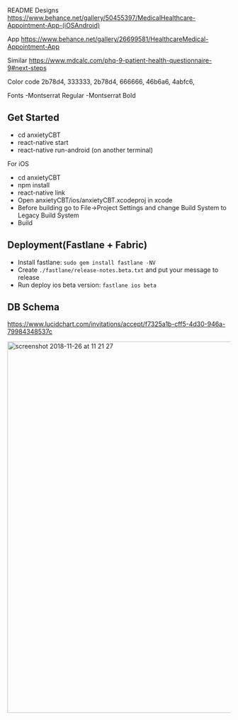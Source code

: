 README
Designs https://www.behance.net/gallery/50455397/MedicalHealthcare-Appointment-App-(iOSAndroid)

App https://www.behance.net/gallery/26699581/HealthcareMedical-Appointment-App

Similar https://www.mdcalc.com/phq-9-patient-health-questionnaire-9#next-steps

Color code 2b78d4, 333333, 2b78d4, 666666, 46b6a6, 4abfc6,

Fonts -Montserrat Regular -Montserrat Bold

## Get Started
- cd anxietyCBT
- react-native start
- react-native run-android (on another terminal)

For iOS
  - cd anxietyCBT
  - npm install
  - react-native link
  - Open anxietyCBT/ios/anxietyCBT.xcodeproj in xcode
  - Before building go to File->Project Settings and change Build System to Legacy Build System
  - Build

## Deployment(Fastlane + Fabric)
  - Install fastlane: `sudo gem install fastlane -NV`
  - Create `./fastlane/release-notes.beta.txt` and put your message to release
  - Run deploy ios beta version: `fastlane ios beta`

## DB Schema

https://www.lucidchart.com/invitations/accept/f7325a1b-cff5-4d30-946a-79984348537c


<img width="837" alt="screenshot 2018-11-26 at 11 21 27" src="https://user-images.githubusercontent.com/2022919/49008207-8df25b80-f16d-11e8-9998-c8c483b001e3.png">

